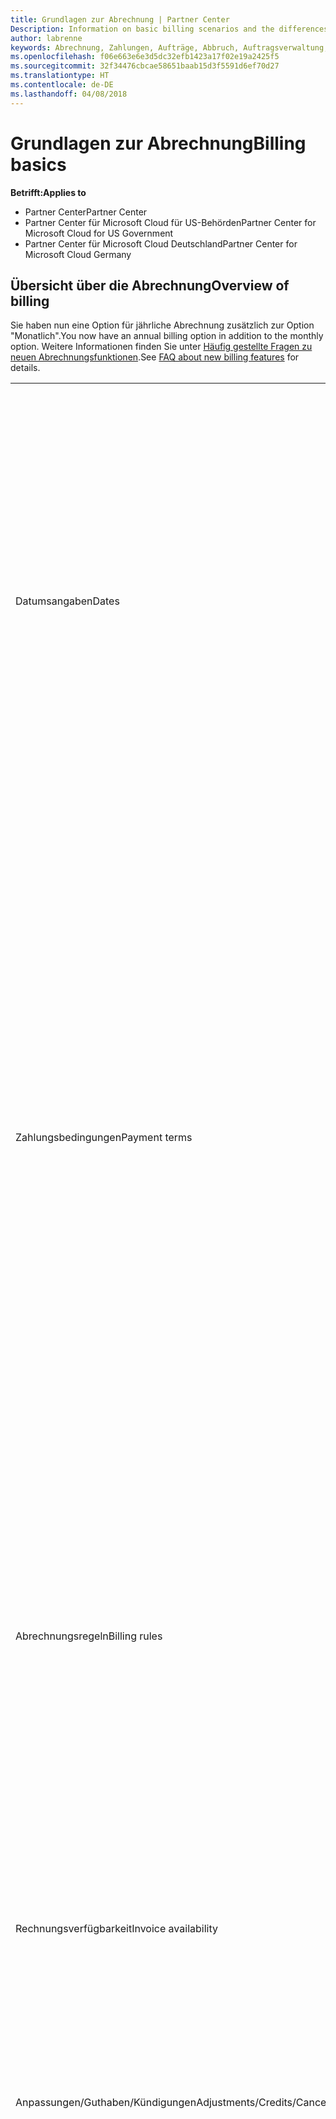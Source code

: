 ```yaml
---
title: Grundlagen zur Abrechnung | Partner Center
Description: Information on basic billing scenarios and the differences between license-based and usage-based billing
author: labrenne
keywords: Abrechnung, Zahlungen, Aufträge, Abbruch, Auftragsverwaltung, Nichtbezahlung, Betrug, Missbrauch, Steuern, Steuerbefreiungen, Abstimmungsdateien, Abstimmungsdatei
ms.openlocfilehash: f06e663e6e3d5dc32efb1423a17f02e19a2425f5
ms.sourcegitcommit: 32f34476cbcae58651baab15d3f5591d6ef70d27
ms.translationtype: HT
ms.contentlocale: de-DE
ms.lasthandoff: 04/08/2018
---
```

# <a name="billing-basics"></a><span data-ttu-id="06535-103">Grundlagen zur Abrechnung</span><span class="sxs-lookup"><span data-stu-id="06535-103">Billing basics</span></span>

**<span data-ttu-id="06535-104">Betrifft:</span><span class="sxs-lookup"><span data-stu-id="06535-104">Applies to</span></span>**

-  <span data-ttu-id="06535-105">Partner Center</span><span class="sxs-lookup"><span data-stu-id="06535-105">Partner Center</span></span>
-  <span data-ttu-id="06535-106">Partner Center für Microsoft Cloud für US-Behörden</span><span class="sxs-lookup"><span data-stu-id="06535-106">Partner Center for Microsoft Cloud for US Government</span></span>
-  <span data-ttu-id="06535-107">Partner Center für Microsoft Cloud Deutschland</span><span class="sxs-lookup"><span data-stu-id="06535-107">Partner Center for Microsoft Cloud Germany</span></span>

## <a name="overview-of-billing"></a><span data-ttu-id="06535-108">Übersicht über die Abrechnung</span><span class="sxs-lookup"><span data-stu-id="06535-108">Overview of billing</span></span>
<span data-ttu-id="06535-109">Sie haben nun eine Option für jährliche Abrechnung zusätzlich zur Option "Monatlich".</span><span class="sxs-lookup"><span data-stu-id="06535-109">You now have an annual billing option in addition to the monthly option.</span></span> <span data-ttu-id="06535-110">Weitere Informationen finden Sie unter [Häufig gestellte Fragen zu neuen Abrechnungsfunktionen](faq-about-new-billing-features.md).</span><span class="sxs-lookup"><span data-stu-id="06535-110">See [FAQ about new billing features](faq-about-new-billing-features.md) for details.</span></span>

<table>
<colgroup>
<col width="50%" />
<col width="50%" />
</colgroup>
<tbody>
<tr class="odd">
<td><span data-ttu-id="06535-111">Datumsangaben</span><span class="sxs-lookup"><span data-stu-id="06535-111">Dates</span></span></td>
<td><ul>
<li><span data-ttu-id="06535-112">Ihr monatliches Abrechnungsdatum ist der Monatstag, den Sie während der Registrierung ausgewählt haben.</span><span class="sxs-lookup"><span data-stu-id="06535-112">Your monthly billing date is the day of the month you selected during enrollment.</span></span> <span data-ttu-id="06535-113">Microsoft sendet eine Bestätigungs-E-Mail, die Ihr Abrechnungsdatum enthält.</span><span class="sxs-lookup"><span data-stu-id="06535-113">Microsoft will send a confirmation email that includes your billing date.</span></span></li>
<li><span data-ttu-id="06535-114">Preislisten sind 1 Monat im Voraus verfügbar, da sie monatlich aktualisiert werden.</span><span class="sxs-lookup"><span data-stu-id="06535-114">You can find price lists one (1) month in advance, as they're updated monthly.</span></span> <span data-ttu-id="06535-115">Lizenzbasierte Preise sind für die Dauer des Abonnements, in der Regel 12 Monate nach dem Kaufdatum, garantiert.</span><span class="sxs-lookup"><span data-stu-id="06535-115">License-based prices are guaranteed for the term of the subscription, usually 12 months from the purchase date.</span></span> <span data-ttu-id="06535-116">Nutzungsbasierte Preise können sich monatlich ändern.</span><span class="sxs-lookup"><span data-stu-id="06535-116">Usage-based prices can change on a monthly basis.</span></span> <span data-ttu-id="06535-117">Wir informieren Sie 30 Tage im Voraus über die Veröffentlichung unserer Partner-Preisliste über Preisänderungen.</span><span class="sxs-lookup"><span data-stu-id="06535-117">We will provide 30 days’ notice for any price change through the publication of our Partner Price List.</span></span></li>
</ul></td>
</tr>
<tr class="even">
<td><span data-ttu-id="06535-118">Zahlungsbedingungen</span><span class="sxs-lookup"><span data-stu-id="06535-118">Payment terms</span></span></td>
<td><ul>
<li><span data-ttu-id="06535-119">Zahlungsbedingungen – 60 Tage netto.</span><span class="sxs-lookup"><span data-stu-id="06535-119">Payment terms - net 60 days.</span></span></li>
<li><span data-ttu-id="06535-120">Zahlungen müssen zum Fälligkeitsdatum der Rechnung (60Tage nach dem Abrechnungsdatum) erfolgen, ansonsten ist das Konto im Rückstand.</span><span class="sxs-lookup"><span data-stu-id="06535-120">Payments must be made by the invoice due date (60 days after the billing date), or the account will be delinquent.</span></span></li>
<li><span data-ttu-id="06535-121">Rückständige Konten können zeitweilig aufgehoben und/oder vom Programm für Cloud Solution Provider ausgeschlossen werden.</span><span class="sxs-lookup"><span data-stu-id="06535-121">Delinquent accounts are subject to suspension and/or termination from the Cloud Solution Provider program.</span></span> <span data-ttu-id="06535-122">Mit aufgehobenen Konten können keine neue Kunden oder Bestellungen erstellt, keine Handelspartnerbeziehung angefordert, Abonnementmengen erhöht oder verringert, Add-on-Abonnements bestellt, Abonnements konvertiert oder übertragen werden. Sie sind auf die Verwaltung vorhandener Kunden, Abonnements und Ressourcen beschränkt, bis das Konto wieder aktuell ist.</span><span class="sxs-lookup"><span data-stu-id="06535-122">Suspended accounts can't create a new customer or order, request a reseller relationship, increase or decrease quantities of subscriptions, order add-on subscriptions, convert or transition a subscription and will be limited to managing existing customers, subscriptions and resources until the account is brought current.</span></span> <span data-ttu-id="06535-123">Partner erhalten den vollen Funktionsumfang der aufgehobenen Konten zurück, wenn sie ihre ausstehenden Rechnungen beglichen haben.</span><span class="sxs-lookup"><span data-stu-id="06535-123">Partners can regain full functionality of their suspended accounts when they pay their outstanding bills.</span></span></li>
</ul></td>
</tr>
<tr class="odd">
<td><span data-ttu-id="06535-124">Abrechnungsregeln</span><span class="sxs-lookup"><span data-stu-id="06535-124">Billing rules</span></span></td>
<td><ul>
<li><span data-ttu-id="06535-125">Sie erhalten jeden Monat eine Rechnung für das CSP-Programm.</span><span class="sxs-lookup"><span data-stu-id="06535-125">You will receive one invoice each month for the CSP program.</span></span></li>
<li><span data-ttu-id="06535-126">Lizenzbasierte Abonnements werden basierend auf erworbenen Lizenzen und nicht anhand verwendeter Lizenzen abgerechnet.</span><span class="sxs-lookup"><span data-stu-id="06535-126">License-based subscriptions are billed based on licenses purchased, not licenses used.</span></span></li>
<li><span data-ttu-id="06535-127">Azure (nutzungsbasierte Abonnements) werden gemäß den gemessenen Sätzen, basierend auf der Nutzung belastet.</span><span class="sxs-lookup"><span data-stu-id="06535-127">Azure (usage-based subscriptions) are billed according to metered rates, based on consumption.</span></span></li>
<li><span data-ttu-id="06535-128">Der Preis wird während der Laufzeit des Abonnements garantiert.</span><span class="sxs-lookup"><span data-stu-id="06535-128">Price is guaranteed through the term of the subscription.</span></span> <span data-ttu-id="06535-129">Preise können sich bei der Abonnementverlängerung ändern.</span><span class="sxs-lookup"><span data-stu-id="06535-129">Prices may change at subscription renewal.</span></span></li>
</ul></td>
</tr>
<tr class="even">
<td><span data-ttu-id="06535-130">Rechnungsverfügbarkeit</span><span class="sxs-lookup"><span data-stu-id="06535-130">Invoice availability</span></span></td>
<td><ul>
<li><span data-ttu-id="06535-131">Sie können Ihre Rechnungen und Erstattungsdateien auf der Abrechnungsseite im Partner-Dashboard anzeigen und herunterladen.</span><span class="sxs-lookup"><span data-stu-id="06535-131">You can view and download your invoices and reconciliation files from the Billing page in the Partner Dashboard.</span></span> <span data-ttu-id="06535-132">Monatliche Rechnungen sind im Partner-Dashboard innerhalb von vier (4) Tagen nach Ablauf des ausgewählten Abrechnungsdatums verfügbar.</span><span class="sxs-lookup"><span data-stu-id="06535-132">Note that monthly invoices are available on Partner Dashboard within four (4) days of your selected billing date.</span></span></li>
</ul></td>
</tr>
<tr class="odd">
<td><span data-ttu-id="06535-133">Anpassungen/Guthaben/Kündigungen</span><span class="sxs-lookup"><span data-stu-id="06535-133">Adjustments/Credits/Cancellations</span></span></td>
<td><ul>
<li><span data-ttu-id="06535-134">Anpassungen und rückständige Guthaben werden in der nächsten Rechnung angezeigt, nachdem das Guthaben oder die Anpassung angerechnet wurde.</span><span class="sxs-lookup"><span data-stu-id="06535-134">You'll see adjustments and credits in arrears on your next billing invoice after the credit or adjustment is applied.</span></span></li>
</ul></td>
</tr>
<tr class="even">
<td><span data-ttu-id="06535-135">Steuern</span><span class="sxs-lookup"><span data-stu-id="06535-135">Tax</span></span></td>
<td><ul>
<li><span data-ttu-id="06535-136">Steuern fallen basierend auf Ihren Details (und nicht der Ihrer Kunden) an, da die Abrechnungsbeziehung zwischen Microsoft und Ihnen besteht.</span><span class="sxs-lookup"><span data-stu-id="06535-136">You will be taxed based on your details, (not your customers') as the billing relationship is between Microsoft and you.</span></span></li>
<li><span data-ttu-id="06535-137">Sie können Ihre Steuernummer während des Aufnahmeprozesses oder über eine Serviceanfrage senden.</span><span class="sxs-lookup"><span data-stu-id="06535-137">You can submit your tax ID during onboarding or via a service request.</span></span> <span data-ttu-id="06535-138">Die Änderungen werden im nächsten Abrechnungszyklus angezeigt.</span><span class="sxs-lookup"><span data-stu-id="06535-138">You'll see the changes reflected on your next billing cycle.</span></span></li>
<li><span data-ttu-id="06535-139">Für eine <strong>Freistellung von der Quellensteuer und Verkaufssteuer</strong> müssen Sie Steuerunterlagen über eine Serviceanfrage übermitteln.</span><span class="sxs-lookup"><span data-stu-id="06535-139">For <strong>withholding and sales tax exemption</strong>, you must submit tax documentation via a service request.</span></span> <span data-ttu-id="06535-140">Die Änderungen und entsprechenden Erstattungen werden in Ihrem nächsten Abrechnungszyklus angezeigt.</span><span class="sxs-lookup"><span data-stu-id="06535-140">You'll see the changes and appropriate refunds on your next billing cycle.</span></span></li>
<li><span data-ttu-id="06535-141">Für eine <strong>Freistellung von der Umsatzsteuer</strong> müssen Sie Ihre Umsatzsteueridentifikationsnummer (von Microsoft überprüft) über eine Serviceanfrage übermitteln.</span><span class="sxs-lookup"><span data-stu-id="06535-141">For <strong>value added tax (VAT) exemption</strong>, you must submit your VAT ID (validated by Microsoft) via a service request.</span></span> <span data-ttu-id="06535-142">Die Änderungen und entsprechenden Erstattungen werden in Ihrem nächsten Abrechnungszyklus angezeigt.</span><span class="sxs-lookup"><span data-stu-id="06535-142">You'll see the changes and appropriate refunds on your next billing cycle.</span></span></li>
<li><span data-ttu-id="06535-143">Weitere Steuerinformationen erhalten Sie von Ihrem örtlichen Finanzamt oder Steuerberater.</span><span class="sxs-lookup"><span data-stu-id="06535-143">Find further tax details from your local tax office or tax advisor.</span></span></li>
</ul></td>
</tr>
</tbody>
</table>

 

## <a name="license-based-billing"></a><span data-ttu-id="06535-144">Lizenzbasierte Abrechnung</span><span class="sxs-lookup"><span data-stu-id="06535-144">License-based billing</span></span>



<table>
<colgroup>
<col width="50%" />
<col width="50%" />
</colgroup>
<tbody>
<tr class="odd">
<td><span data-ttu-id="06535-145">Abrechnungsregeln</span><span class="sxs-lookup"><span data-stu-id="06535-145">Billing rules</span></span></td>
<td><ul>
<li><span data-ttu-id="06535-146">Abonnements gelten für ein Jahr und werden automatisch verlängert.</span><span class="sxs-lookup"><span data-stu-id="06535-146">Subscriptions are annual and auto-renewed.</span></span></li>
<li><span data-ttu-id="06535-147">Die Abrechnung erfolgt in 12 monatlichen Zahlungen pro Jahresabonnement.</span><span class="sxs-lookup"><span data-stu-id="06535-147">Billing is in 12 monthly payments per annual subscription.</span></span></li>
<li><span data-ttu-id="06535-148">Lizenzbasierte Dienste werden (basierend auf der Anzahl an Lizenzen am Ende des vorherigen Abrechnungszeitraums) im Voraus für den nächsten Abrechnungszeitraum abgerechnet.</span><span class="sxs-lookup"><span data-stu-id="06535-148">You are billed in advance for the next billing period for license-based services, based on number of licenses at the end of the prior billing period.</span></span></li>
<li><span data-ttu-id="06535-149">Änderungen an der Anzahl der Lizenzen (anteilsmäßige Berechnung basierend auf Lizenzen/Tagen) werden nachträglich in Rechnung gestellt/gutgeschrieben.</span><span class="sxs-lookup"><span data-stu-id="06535-149">You are billed/credited in arrears for any changes in the number of licenses(pro-rata calculation based on license-days).</span></span> <span data-ttu-id="06535-150">Die anteilsmäßige Berechnung verwendet die folgende Formel: [ROUND((ROUND(Einheitenpreis \* Menge/Anzahl von Tagen im anteilsmäßigen Monat, 2) \* Anzahl von anteilsmäßigen Tagen)/Menge, 2) \* Menge]</span><span class="sxs-lookup"><span data-stu-id="06535-150">Pro-rata calculation uses the following formula: [ROUND((ROUND(Unit Price \* Quantity / Number of days in pro-rated Month, 2) \* Number of pro-rated days) / Quantity, 2) \* Quantity]</span></span></li>
<li><span data-ttu-id="06535-151">Zahlungen basieren auf verkauften Plätzen (und nicht auf bereitgestellten Plätzen).</span><span class="sxs-lookup"><span data-stu-id="06535-151">Payments are billed for seats sold (not seats provisioned).</span></span></li>
</ul></td>
</tr>
<tr class="even">
<td><span data-ttu-id="06535-152">Anpassungen/Guthaben/Kündigungen</span><span class="sxs-lookup"><span data-stu-id="06535-152">Adjustments/Credits/Cancellations</span></span></td>
<td><ul>
<li><span data-ttu-id="06535-153">Gebühren für eine vorzeitige Beendigung werden derzeit nicht für die Kündigung lizenzbasierter Dienste in Rechnung gestellt.</span><span class="sxs-lookup"><span data-stu-id="06535-153">Early termination fees are currently not charged for the cancellation of license-based services.</span></span></li>
<li><span data-ttu-id="06535-154">Gutschriften für Kündigungen für lizenzbasierte Dienste werden bei Kündigungen in der Zyklusmitte für nicht genutzte Tage anteilsmäßig berechnet (und Lizenzreduzierungen nach der Formel oben).</span><span class="sxs-lookup"><span data-stu-id="06535-154">Cancellation credits for licensed based services are pro-rated for unused days for mid-cycle cancellations (as well as license decreases per the formula above).</span></span></li>
</ul></td>
</tr>
</tbody>
</table>

 

## <a name="usage-based-billing"></a><span data-ttu-id="06535-155">Nutzungsbasierte Abrechnung</span><span class="sxs-lookup"><span data-stu-id="06535-155">Usage-based billing</span></span>


<span data-ttu-id="06535-156">Azure verwendet das Modell der nutzungsbasierten Bezahlung, bei der Ihnen nur genutzte Azure-Dienste in Rechnung gestellt werden.</span><span class="sxs-lookup"><span data-stu-id="06535-156">Azure operates in the "pay as you go" model, in which you are only billed for Azure services used.</span></span>

<table>
<colgroup>
<col width="50%" />
<col width="50%" />
</colgroup>
<tbody>
<tr class="odd">
<td><span data-ttu-id="06535-157">Abrechnungsregeln</span><span class="sxs-lookup"><span data-stu-id="06535-157">Billing rules</span></span></td>
<td><ul>
<li><span data-ttu-id="06535-158">Abonnements laufen von Monat zu Monat und werden automatisch zu den getakteten Dienstleistungspreisen verlängert.</span><span class="sxs-lookup"><span data-stu-id="06535-158">Subscriptions are month-to-month and auto-renew at the new metered service rates.</span></span> <span data-ttu-id="06535-159">Die Abrechnung erfolgt monatlich im Nachhinein, basierend auf der Nutzung.</span><span class="sxs-lookup"><span data-stu-id="06535-159">Billing is monthly in arrears, based on usage.</span></span></li>
<li><span data-ttu-id="06535-160">Getaktete Dienstleistungspreise können sich innerhalb des Abrechnungszyklus ändern.</span><span class="sxs-lookup"><span data-stu-id="06535-160">Metered service rates can change within the invoice cycle.</span></span>
<ul>
<li><span data-ttu-id="06535-161">Preiserhöhungen werden 30 Tage zuvor bekanntgegeben.</span><span class="sxs-lookup"><span data-stu-id="06535-161">Price increases: 30 days notice is provided.</span></span></li>
<li><span data-ttu-id="06535-162">Preissenkungen werden am Tag der Änderung angezeigt.</span><span class="sxs-lookup"><span data-stu-id="06535-162">Price decreases: reflected day of change.</span></span></li>
<li><span data-ttu-id="06535-163">Vorhandene Abonnements verwenden den zum Anfang des Abrechnungszyklus gültigen Preis.</span><span class="sxs-lookup"><span data-stu-id="06535-163">Existing subscriptions use the rate in effect at the beginning of the bill cycle.</span></span></li>
<li><span data-ttu-id="06535-164">Neue Abonnements (im Abrechnungszyklus erstellt) verwenden den zum Erstellungsdatum gültigen Preis.</span><span class="sxs-lookup"><span data-stu-id="06535-164">New subscriptions (created within bill cycle) use the rate in effect at the create date.</span></span></li>
</ul></li>
</ul></td>
</tr>
<tr class="even">
<td><span data-ttu-id="06535-165">Anpassungen/Guthaben/Kündigungen</span><span class="sxs-lookup"><span data-stu-id="06535-165">Adjustments/Credits/Cancellations</span></span></td>
<td><ul>
<li><span data-ttu-id="06535-166">Zahlungen mit Anpassungen werden in der nächsten monatlichen Rechnung angezeigt.</span><span class="sxs-lookup"><span data-stu-id="06535-166">You'll see payments with adjustments on your next monthly billing invoice.</span></span></li>
<li><span data-ttu-id="06535-167">Gebühren für eine vorzeitige Beendigung werden derzeit nicht für die Kündigung nutzungsbasierter Dienste in Rechnung gestellt.</span><span class="sxs-lookup"><span data-stu-id="06535-167">Early termination fees are currently not charged for the cancellation of usage-based services.</span></span></li>
<li><span data-ttu-id="06535-168">Alle Guthaben, einschließlich SLA-Guthaben, werden in der nächsten monatlichen Rechnung angezeigt.</span><span class="sxs-lookup"><span data-stu-id="06535-168">You'll see credits of any type, including SLA credits, on your next monthly billing invoice.</span></span></li>
</ul></td>
</tr>
</tbody>
</table>

